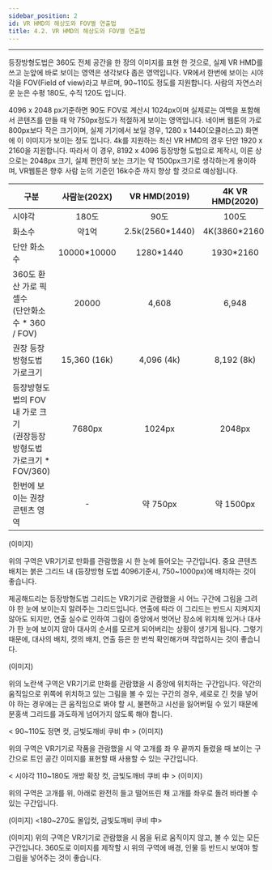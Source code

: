 ```yaml
---
sidebar_position: 2
id: VR HMD의 해상도와 FOV별 연출법
title: 4.2. VR HMD의 해상도와 FOV별 연출법
---
```


<hr />

등장방형도법은 360도 전체 공간을 한 장의 이미지를 표현 한 것으로, 실제 VR HMD를 쓰고 눈앞에 바로 보이는 영역은 생각보다 좁은 영역입니다. VR에서 한번에 보이는 시야각을 FOV(Field of view)라고 부르며, 90~110도 정도를 지원합니다. 사람의 자연스러운 눈은 수평 180도,  수직 120도 입니다.

4096 x 2048 px기준하면 90도 FOV로 계산시 1024px이며 실제로는 여백을 포함해서 콘텐츠를 만들 때 약 750px정도가 적절하게 보이는 영역입니다. 네이버 웹툰의 가로 800px보다 작은 크기이며, 실제 기기에서 보일 경우, 1280 x 1440(오큘러스고) 화면에 이 이미지가 보이는 정도 입니다. 4k를 지원하는 최신 VR HMD의 경우 단안 1920 x 2160을 지원합니다. 따라서 이 경우, 8192 x 4096 등장방형 도법으로 제작시, 이론 상으로는 2048px 크기, 실제 편안히 보는 크기는 약 1500px크기로 생각하는게 용이하며, VR웹툰은 향후 사람 눈의 기준인 16k수준 까지 향상 할 것으로 예상됩니다.

| 구분 | 사람눈(202X) | VR HMD(2019) | 4K VR HMD(2020) |
|--- |:----:|:---:|:---:|
|시야각|180도|90도|100도|
|화소수|약1억|2.5k(2560*1440)|4K(3860*2160)|
|단안 화소수|10000*10000|1280*1440|1930*2160|
|360도 환산 가로 픽셀수<br />(단안화소수 * 360 / FOV)|20000|4,608|6,948|
|권장 등장방형도법 가로크기|15,360 (16k)|4,096 (4k)|8,192 (8k)|
|등장방형도법의 FOV내 가로 크기<br />(권장등장방형도법 가로크기 *<br />FOV/360)|7680px|1024px|2048px|
|한번에 보이는 권장 콘텐츠 영역|-|약 750px|약 1500px|

(이미지)

위의 구역은 VR기기로 만화를 관람했을 시 한 눈에 들어오는 구간입니다. 중요 콘텐츠 배치는 붉은 그리드 내 (등장방형 도법 4096기준시, 750~1000px)에 배치하는 것이 좋습니다.

제공해드리는 등장방형도법 그리드는 VR기기로 관람했을 시 어느 구간에 그림을 그려야 한 눈에 보이는지 알려주는 그리드입니다. 연출에 따라 이 그리드는 반드시 지켜지지 않아도 되지만, 연출 실수로 인하여 그림이 중앙에서 벗어난 장소에 위치해 있거나 대사가 한 눈에 보이지 않아 대사의 순서를 모르게 되어버리는 상황이 생기게 됩니다. 그렇기 때문에, 대사의 배치, 컷의 배치, 연출 등은 한 번씩 확인해가며 작업하시는 것이 좋습니다.

(이미지)

위의 노란색 구역은 VR기기로 만화를 관람했을 시 중앙에 위치하는 구간입니다. 약간의 움직임으로 위쪽에 위치하고 있는 그림을 볼 수 있는 구간의 경우, 세로로 긴 컷을 넣어야 하는 경우에는 큰 움직임으로 봐야 할 시, 불편하고 시선을 잃어버릴 수 있기 때문에 분홍색 그리드를 과도하게 넘어가지 않도록 해야 합니다.

< 90~110도 정면 컷, 금빛도깨비 쿠비 中 >
(이미지)

위의 구역은 VR기기로 작품을 관람했을 시 약 고개를 좌 우 끝까지 돌렸을 때 보이는 
구간으로 트인 공간 이미지를 표현할 때 사용할 수 있는 구간입니다.

< 시야각 110~180도 개방 확장 컷, 금빛도깨비 쿠비 中 >
(이미지)

위의 구역은 고개를 위, 아래로 완전히 들고 떨어뜨린 채 고개를 좌우로 돌려 바라볼 수 있는 구간입니다.
 
(이미지)
<180~270도 몰입컷, 금빛도깨비 쿠비 中>

(이미지)
위의 구역은 VR기기로 관람했을 시 몸을 뒤로 움직이지 않고, 볼 수 있는 모든 구간입니다.  360도로 이미지를 제작할 시 위의 구역에 배경, 인물 등 반드시 보여야 할 그림을 넣어주는 것이 좋습니다.





